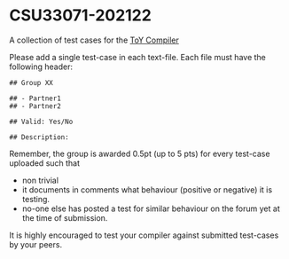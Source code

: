# CSU33071-202122

A collection of test cases for the [ToY Compiler](https://tcd.blackboard.com/bbcswebdav/pid-2193995-dt-content-rid-13052464_1/xid-13052464_1)

Please add a single test-case in each text-file. Each file must have the following header:

```
## Group XX

## - Partner1
## - Partner2

## Valid: Yes/No

## Description:
```

Remember, the group is awarded 0.5pt (up to 5 pts) for every test-case uploaded such that
- non trivial
- it documents in comments what behaviour (positive or negative) it is testing.
- no-one else has posted a test for similar behaviour on the forum yet at the time of submission.


It is highly encouraged to test your compiler against submitted test-cases by your peers.
